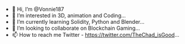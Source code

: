 - 👋 Hi, I’m @Vonnie187
- 👀 I’m interested in 3D, animation and Coding...
- 🌱 I’m currently learning Solidity, Python and Blender...
- 💞️ I’m looking to collaborate on Blockchain Gaming...
- 📫 How to reach me Twitter - https://twitter.com/TheChad_isGood...

<!---
Vonnie187/Vonnie187 is a ✨ special ✨ repository because its `README.md` (this file) appears on your GitHub profile.
You can click the Preview link to take a look at your changes.
--->
